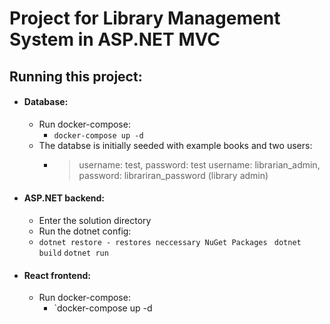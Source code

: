 # Project for Library Management System in ASP\.NET MVC

## Running this project:
- #### Database:
    - Run docker-compose:
      - `docker-compose up -d `
    - The databse is initially seeded with example books and two users:
      - > username: test, password: test
        > username: librarian_admin, password: librariran_password (library admin)
- #### ASP\.NET backend:
  - Enter the solution directory
  - Run the dotnet config:
  - ` dotnet restore - restores neccessary NuGet Packages  `
    `dotnet build`
    `dotnet run`
- #### React frontend:
    - Run docker-compose:
      - `docker-compose up -d 
